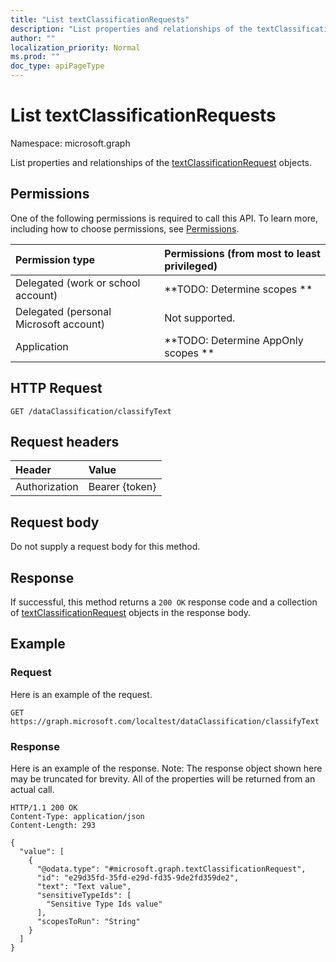 ```yaml
---
title: "List textClassificationRequests"
description: "List properties and relationships of the textClassificationRequest objects."
author: ""
localization_priority: Normal
ms.prod: ""
doc_type: apiPageType
---
```


# List textClassificationRequests

Namespace: microsoft.graph

List properties and relationships of the [textClassificationRequest](../resources/textclassificationrequest.md) objects.

## Permissions
One of the following permissions is required to call this API. To learn more, including how to choose permissions, see [Permissions](/concepts/permissions-reference.md).

|Permission type|Permissions (from most to least privileged)|
|:---|:---|
|Delegated (work or school account)|**TODO: Determine scopes **|
|Delegated (personal Microsoft account)|Not supported.|
|Application|**TODO: Determine AppOnly scopes **|

## HTTP Request
<!-- {
  "blockType": "ignored"
}
-->
``` http
GET /dataClassification/classifyText
```

## Request headers
|Header|Value|
|:---|:---|
|Authorization|Bearer {token}|

## Request body
Do not supply a request body for this method.

## Response
If successful, this method returns a `200 OK` response code and a collection of [textClassificationRequest](../resources/textclassificationrequest.md) objects in the response body.

## Example

### Request
Here is an example of the request.
<!-- {
  "blockType": "request",
  "name": "get_textclassificationrequest"
}
-->
``` http
GET https://graph.microsoft.com/localtest/dataClassification/classifyText
```

### Response
Here is an example of the response. Note: The response object shown here may be truncated for brevity. All of the properties will be returned from an actual call.
<!-- {
  "blockType": "response",
  "truncated": true,
  "@odata.type": "collection(microsoft.graph.textclassificationrequest)"
}
-->
``` http
HTTP/1.1 200 OK
Content-Type: application/json
Content-Length: 293

{
  "value": [
    {
      "@odata.type": "#microsoft.graph.textClassificationRequest",
      "id": "e29d35fd-35fd-e29d-fd35-9de2fd359de2",
      "text": "Text value",
      "sensitiveTypeIds": [
        "Sensitive Type Ids value"
      ],
      "scopesToRun": "String"
    }
  ]
}
```

